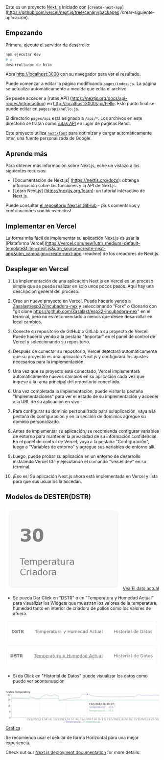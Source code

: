 Este es un proyecto [Next.js](https://nextjs.org/) iniciado con [`create-next-app`](https://github.com/vercel/next.js/tree/canary/packages /crear-siguiente-aplicación).

## Empezando

Primero, ejecute el servidor de desarrollo:

```bash
npm ejecutar dev
# o
desarrollador de hilo
```

Abra [http://localhost:3000](http://localhost:3000) con su navegador para ver el resultado.

Puede comenzar a editar la página modificando `pages/index.js`. La página se actualiza automáticamente a medida que edita el archivo.

Se puede acceder a [rutas API] (https://nextjs.org/docs/api-routes/introduction) en [http://localhost:3000/api/hello](http://localhost:3000/api/hello ). Este punto final se puede editar en `pages/api/hello.js`.

El directorio `pages/api` está asignado a `/api/*`. Los archivos en este directorio se tratan como [rutas API](https://nextjs.org/docs/api-routes/introduction) en lugar de páginas React.

Este proyecto utiliza [`next/font`](https://nextjs.org/docs/basic-features/font-optimization) para optimizar y cargar automáticamente Inter, una fuente personalizada de Google.

## Aprende más

Para obtener más información sobre Next.js, eche un vistazo a los siguientes recursos:

- [Documentación de Next.js] (https://nextjs.org/docs): obtenga información sobre las funciones y la API de Next.js.
- [Learn Next.js] (https://nextjs.org/learn): un tutorial interactivo de Next.js.

Puede consultar [el repositorio Next.js GitHub](https://github.com/vercel/next.js/) - ¡Sus comentarios y contribuciones son bienvenidos!

## Implementar en Vercel

La forma más fácil de implementar su aplicación Next.js es usar la [Plataforma Vercel](https://vercel.com/new?utm_medium=default-template&filter=next.js&utm_source=create-next-app&utm_campaign=create-next-app -readme) de los creadores de Next.js.
## Desplegar en Vercel

1. La implementación de una aplicación Next.js en Vercel es un proceso simple que se puede realizar en solo unos pocos pasos. Aquí hay una descripción general del proceso:

2. Cree un nuevo proyecto en Vercel. Puede hacerlo yendo a [Zasalast/esp32/incubadora-nex](https://github.com/Zasalast/esp32-incubadora-nex) y seleccionando "Fork" o Clonarlo con "git clone https://github.com/Zasalast/esp32-incubadora-nex" en el terminal, pero no es recomendado a menos que desee desarrollar en local cambios. 

3. Conecte su repositorio de GitHub o GitLab a su proyecto de Vercel. Puede hacerlo yendo a la pestaña "Importar" en el panel de control de Vercel y seleccionando su repositorio.

4. Después de conectar su repositorio, Vercel detectará automáticamente que su proyecto es una aplicación Next.js y configurará los ajustes necesarios para la implementación.

5. Una vez que su proyecto esté conectado, Vercel implementará automáticamente nuevos cambios en su aplicación cada vez que ingrese a la rama principal del repositorio conectado.

6. Una vez completada la implementación, puede visitar la pestaña "Implementaciones" para ver el estado de su implementación y acceder a la URL de su aplicación en vivo.

7. Para configurar su dominio personalizado para su aplicación, vaya a la pestaña de configuración y en la sección de dominios agregue su dominio personalizado.

8. Antes de implementar su aplicación, se recomienda configurar variables de entorno para mantener la privacidad de su información confidencial. En el panel de control de Vercel, vaya a la pestaña "Configuración", luego a "Variables de entorno" y agregue sus variables de entorno allí.

9. Luego, puede probar su aplicación en un entorno de desarrollo instalando Vercel CLI y ejecutando el comando "vercel dev" en su terminal.

10. ¡Eso es! Su aplicación Next.js ahora está implementada en Vercel y lista para que sus usuarios la accedan.



## Modelos de DESTER(DSTR)
![Card](https://github.com/Zasalast/esp32-incubadora-nex/blob/main/assets/card.jpg)
[Vea El dato actual](https://esp32-incubadora-7hkboj3a9-zasalast.vercel.app/)

* Se pueda Dar Click en "DSTR"  o en "Temperatura y Humedad Actual" para visualizar los Widgets que muestran los valores de la temperatura, humedad tanto en interior de criadora de pollos como los valores de afuera.

![Cabecera](https://github.com/Zasalast/esp32-incubadora-nex/blob/main/assets/Header.jpg)
![Seleccionar cabecera](https://github.com/Zasalast/esp32-incubadora-nex/blob/main/assets/HeaderSeleccion.jpg)
* Si da Click en "Historial de Datos" puede visualizar los datos como puede ver acontunuación

![Grafica](https://github.com/Zasalast/esp32-incubadora-nex/blob/main/assets/Grafica.jpg)
[Grafica](https://esp32-incubadora-7hkboj3a9-zasalast.vercel.app/grafica/GraficaHumedad)

Se recomienda usar el celular de forma Horizontal para una mejor experiencia.

Check out our [Next.js deployment documentation](https://nextjs.org/docs/deployment) for more details.
